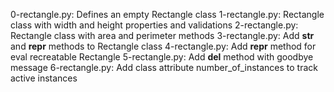 0-rectangle.py: Defines an empty Rectangle class
1-rectangle.py: Rectangle class with width and height properties and validations
2-rectangle.py: Rectangle class with area and perimeter methods
3-rectangle.py: Add __str__ and __repr__ methods to Rectangle class
4-rectangle.py: Add __repr__ method for eval recreatable Rectangle
5-rectangle.py: Add __del__ method with goodbye message
6-rectangle.py: Add class attribute number_of_instances to track active instances
